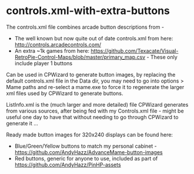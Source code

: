 # controls.xml-with-extra-buttons

The controls.xml file combines arcade button descriptions from -
- The well known but now quite out of date controls.xml from here: http://controls.arcadecontrols.com/
- An extra ~1k games from here: https://github.com/Texacate/Visual-RetroPie-Control-Maps/blob/master/primary_map.csv - These only include player 1 buttons

Can be used in CPWizard to generate button images, by replacing the default controls.xml file in the Data dir, you may need to go into options > Mame paths and re-select a mame.exe to force it to regenerate the larger xml files used by CPWizard to generate buttons.

ListInfo.xml is the (much larger and more detailed) file CPWizard generates from various sources, after being fed with my Controls.xml file - might be useful one day to have that without needing to go through CPWizard to generate it ...

Ready made button images for 320x240 displays can be found here:
- Blue/Green/Yellow buttons to match my personal cabinet - https://github.com/AndyHazz/AdvanceMame-button-images
- Red buttons, generic for anyone to use, included as part of https://github.com/AndyHazz/PinHP-assets
